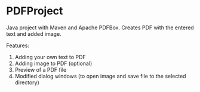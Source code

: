 # PDFProject
Java project with Maven and Apache PDFBox. Creates PDF with the entered text and added image.

Features:
1) Adding your own text to PDF
2) Adding image to PDF (optional)
3) Preview of a PDF file
4) Modified dialog windows (to open image and save file to the selected directory)
